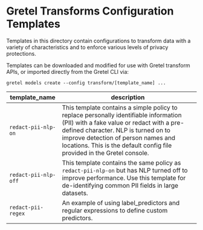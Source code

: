 # Gretel Transforms Configuration Templates

Templates in this directory contain configurations to transform data with a variety of characteristics and to enforce various levels of privacy protections.

Templates can be downloaded and modified for use with Gretel transform APIs, or imported directly from the Gretel CLI via:

`gretel models create --config transform/[template_name] ...`


 | template_name      | description |
 | ----------- |  ----------- |
 |`redact-pii-nlp-on`| This template contains a simple policy to replace personally identifiable information (PII) with a fake value or redact with a pre-defined character. NLP is turned on to improve detection of person names and locations. This is the default config file provided in the Gretel console.|
 |`redact-pii-nlp-off`| This template contains the same policy as `redact-pii-nlp-on` but has NLP turned off to improve performance. Use this template for de-identifying common PII fields in large datasets.|
 |`redact-pii-regex`| An example of using label_predictors and regular expressions to define custom predictors.|